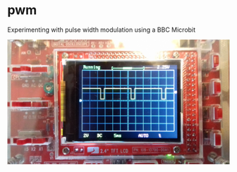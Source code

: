 # pwm
Experimenting with pulse width modulation using a BBC Microbit

![alt text](https://raw.githubusercontent.com/16c7x/pwm/master/pic1%5B2%5D.jpg)
